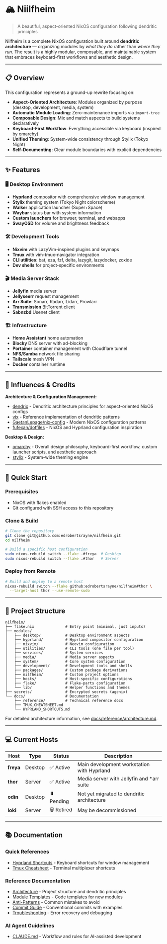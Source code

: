 # 🏔️ Niilfheim

> A beautiful, aspect-oriented NixOS configuration following dendritic principles

Nilfheim is a complete NixOS configuration built around **dendritic architecture** — organizing modules by *what they do* rather than *where they run*. The result is a highly modular, composable, and maintainable system that embraces keyboard-first workflows and aesthetic design.

---

## 📋 Overview

This configuration represents a ground-up rewrite focusing on:

- **Aspect-Oriented Architecture**: Modules organized by purpose (desktop, development, media, system)
- **Automatic Module Loading**: Zero-maintenance imports via `import-tree`
- **Composable Design**: Mix and match aspects to build systems declaratively
- **Keyboard-First Workflow**: Everything accessible via keyboard (inspired by omarchy)
- **Unified Theming**: System-wide consistency through Stylix (Tokyo Night)
- **Self-Documenting**: Clear module boundaries with explicit dependencies

---

## ✨ Features

### 🖥️ Desktop Environment

- **Hyprland** compositor with comprehensive window management
- **Stylix** theming system (Tokyo Night colorscheme)
- **Walker** application launcher (Super+Space)
- **Waybar** status bar with system information
- **Custom launchers** for browser, terminal, and webapps
- **SwayOSD** for volume and brightness feedback

### 🛠️ Development Tools

- **Nixvim** with LazyVim-inspired plugins and keymaps
- **Tmux** with vim-tmux-navigator integration
- **CLI utilities**: bat, eza, fzf, delta, lazygit, lazydocker, zoxide
- **Dev shells** for project-specific environments

### 🎬 Media Server Stack

- **Jellyfin** media server
- **Jellyseerr** request management
- **Arr Suite**: Sonarr, Radarr, Lidarr, Prowlarr
- **Transmission** BitTorrent client
- **Sabnzbd** Usenet client

### 🏗️ Infrastructure

- **Home Assistant** home automation
- **Blocky** DNS server with ad-blocking
- **Portainer** container management with Cloudflare tunnel
- **NFS/Samba** network file sharing
- **Tailscale** mesh VPN
- **Docker** container runtime

---

## 🙏 Influences & Credits

**Architecture & Configuration Management:**

- [dendrix](https://github.com/vic/dendrix) - Dendritic architecture
  principles for aspect-oriented NixOS configs
- [vix](https://github.com/vic/vix) - Reference implementation of dendritic
  patterns
- [GaetanLepage/nix-config](https://github.com/GaetanLepage/nix-config) -
  Modern NixOS configuration patterns
- [fufexan/dotfiles](https://github.com/fufexan/dotfiles) - NixOS and
  Hyprland configuration inspiration

**Desktop & Design:**

- [omarchy](https://github.com/basecamp/omarchy) - Overall design
  philosophy, keyboard-first workflow, custom launcher scripts, and aesthetic
  approach
- [stylix](https://github.com/danth/stylix) - System-wide theming engine

---

## 🚀 Quick Start

### Prerequisites

- NixOS with flakes enabled
- Git configured with SSH access to this repository

### Clone & Build

```bash
# Clone the repository
git clone git@github.com:edrobertsrayne/nilfheim.git
cd nilfheim

# Build a specific host configuration
sudo nixos-rebuild switch --flake .#freya  # Desktop
sudo nixos-rebuild switch --flake .#thor   # Server
```

### Deploy from Remote

```bash
# Build and deploy to a remote host
nixos-rebuild switch --flake github:edrobertsrayne/nilfheim#thor \
  --target-host thor --use-remote-sudo
```

---

## 📁 Project Structure

```text
nilfheim/
├── flake.nix              # Entry point (minimal, just inputs)
├── modules/
│   ├── desktop/           # Desktop environment aspects
│   ├── hyprland/          # Hyprland compositor configuration
│   ├── nixvim/            # Neovim configuration
│   ├── utilities/         # CLI tools (one file per tool)
│   ├── services/          # System services
│   ├── media/             # Media server aspects
│   ├── system/            # Core system configuration
│   ├── development/       # Development tools and shells
│   ├── packages/          # Custom package derivations
│   ├── nilfheim/          # Custom project options
│   ├── hosts/             # Host-specific configurations
│   ├── flake/             # Flake-parts configuration
│   └── lib/               # Helper functions and themes
├── secrets/               # Encrypted secrets (agenix)
└── docs/                  # Documentation
    ├── reference/         # Technical reference docs
    ├── TMUX_CHEATSHEET.md
    └── HYPRLAND_SHORTCUTS.md
```

For detailed architecture information, see
[docs/reference/architecture.md](docs/reference/architecture.md).

---

## 💻 Current Hosts

| Host    | Type    | Status | Description |
|---------|---------|--------|-------------|
| **freya** | Desktop | ✅ Active | Main development workstation with Hyprland |
| **thor**  | Server  | ✅ Active | Media server with Jellyfin and *arr suite |
| **odin**  | Desktop  | ⏸️ Pending | Not yet migrated to dendritic architecture |
| **loki**  | Server  | 🗑️ Retired | May be decommissioned |

---

## 📚 Documentation

### Quick References

- [Hyprland Shortcuts](docs/HYPRLAND_SHORTCUTS.md) - Keyboard shortcuts for
  window management
- [Tmux Cheatsheet](docs/TMUX_CHEATSHEET.md) - Terminal multiplexer shortcuts

### Reference Documentation

- [Architecture](docs/reference/architecture.md) - Project structure and
  dendritic principles
- [Module Templates](docs/reference/module-templates.md) - Code templates for
  new modules
- [Anti-Patterns](docs/reference/anti-patterns.md) - Common mistakes to avoid
- [Commit Guide](docs/reference/commit-guide.md) - Conventional commits with
  examples
- [Troubleshooting](docs/reference/troubleshooting.md) - Error recovery and
  debugging

### AI Agent Guidelines

- [CLAUDE.md](CLAUDE.md) - Workflow and rules for AI-assisted development
